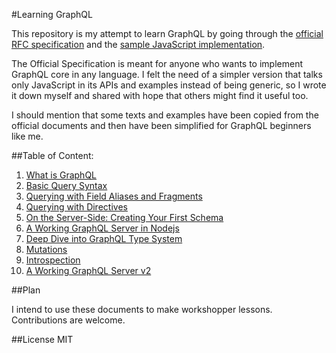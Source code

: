 #Learning GraphQL

This repository is my attempt to learn GraphQL by going through the [official RFC specification](http://facebook.github.io/graphql/) and the [sample JavaScript implementation](https://github.com/graphql/graphql-js).

The Official Specification is meant for anyone who wants to implement GraphQL core in any language. I felt the need of a simpler version that talks only JavaScript in its APIs and examples instead of being generic, so I wrote it down myself and shared with hope that others might find it useful too.  

I should mention that some texts and examples have been copied from the official documents and then have been simplified for GraphQL beginners like me.

##Table of Content:

1. [What is GraphQL](#)
2. [Basic Query Syntax](#)
3. [Querying with Field Aliases and Fragments](#)
4. [Querying with Directives](#)
5. [On the Server-Side: Creating Your First Schema](#)
6. [A Working GraphQL Server in Nodejs](#)
7. [Deep Dive into GraphQL Type System](#)
8. [Mutations](#)
9. [Introspection](#)
10. [A Working GraphQL Server v2](#)


##Plan

I intend to use these documents to make workshopper lessons. Contributions are welcome.

##License
MIT
